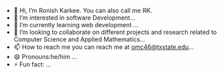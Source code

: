 - 👋 Hi, I’m Ronish Karkee. You can also call me RK.
- 👀 I’m interested in software Development...
- 🌱 I’m currently learning web development  ...
- 💞️ I’m looking to collaborate on different projects and research related to Computer Science and Applied Mathematics...
- 📫 How to reach me you can reach me at omc46@txstate.edu...
- 😄 Pronouns:he/him ...
- ⚡ Fun fact: ...

<!---
Roni17-cyber/Roni17-cyber is a ✨ special ✨ repository because its `README.md` (this file) appears on your GitHub profile.
You can click the Preview link to take a look at your changes.
--->

